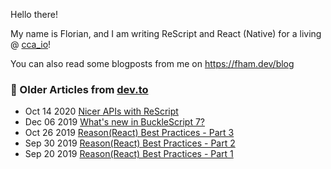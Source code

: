 Hello there!

My name is Florian, and I am writing ReScript and React (Native) for a living @ [cca_io](https://www.cca.io/)!

You can also read some blogposts from me on https://fham.dev/blog

### 📝 Older Articles from [dev.to](https://dev.to/fhammerschmidt)

* Oct 14 2020 [Nicer APIs with ReScript](https://dev.to/fhammerschmidt/nicer-apis-with-rescript-361) 
* Dec 06 2019 [What's new in BuckleScript 7?](https://dev.to/fhammerschmidt/what-s-new-in-bucklescript-7-1bf4) 
* Oct 26 2019 [Reason(React) Best Practices - Part 3](https://dev.to/fhammerschmidt/reason-react-best-practices-part-3-3bm2) 
* Sep 30 2019 [Reason(React) Best Practices - Part 2](https://dev.to/fhammerschmidt/reason-react-best-practices-part-2-2opc) 
* Sep 20 2019 [Reason(React) Best Practices - Part 1](https://dev.to/fhammerschmidt/reason-react-best-practices-2cb7) 
